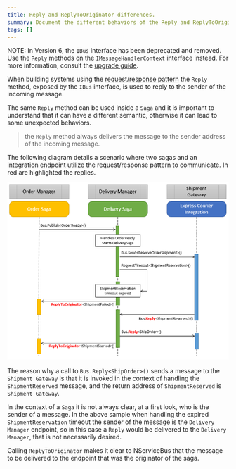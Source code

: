 ```yaml
---
title: Reply and ReplyToOriginator differences.
summary: Document the different behaviors of the Reply and ReplyToOriginator methods of the IBus instance.
tags: []
---
```


NOTE: In Version 6, the `IBus` interface has been deprecated and removed. Use the `Reply` methods on the `IMessageHandlerContext` interface instead. For more information, consult the [upgrade guide](/nservicebus/upgrades/5to6.md).

When building systems using the [request/response pattern](/nservicebus/messaging/reply-to-a-message.md) the `Reply` method, exposed by the `IBus` interface, is used to reply to the sender of the incoming message.

The same `Reply` method can be used inside a `Saga` and it is important to understand that it can have a different semantic, otherwise it can lead to some unexpected behaviors.

> the `Reply` method always delivers the message to the sender address of the incoming message.

The following diagram details a scenario where two sagas and an integration endpoint utilize the request/response pattern to communicate. In red are highlighted the replies.

![Sample sequence diagram](reply-replaytooriginator-differences.png)

The reason why a call to `Bus.Reply<ShipOrder>()` sends a message to the `Shipment Gateway` is that it is invoked in the context of handling the `ShipmentReserved` message, and the return address of `ShipmentReserved` is `Shipment Gateway`.

In the context of a `Saga` it is not always clear, at a first look, who is the sender of a message. In the above sample when handling the expired `ShipmentReservation` timeout the sender of the message is the `Delivery Manager` endpoint, so in this case a `Reply` would be delivered to the `Delivery Manager`, that is not necessarily desired.

Calling `ReplyToOriginator` makes it clear to NServiceBus that the message to be delivered to the endpoint that was the originator of the saga.
